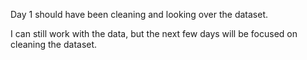 Day 1 should have been cleaning and looking over the dataset.

I can still work with the data, but the next few days will be focused on cleaning the dataset.
